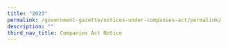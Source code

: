```yaml
---
title: "2023"
permalink: /government-gazette/notices-under-companies-act/permalink/
description: ""
third_nav_title: Companies Act Notice
---
```

